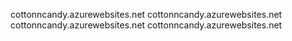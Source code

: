 cottonncandy.azurewebsites.net
cottonncandy.azurewebsites.net
cottonncandy.azurewebsites.net
cottonncandy.azurewebsites.net
